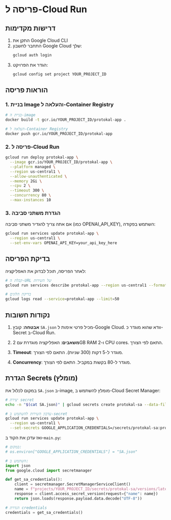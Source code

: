 # פריסה ל-Cloud Run

## דרישות מקדימות

1. התקן את Google Cloud CLI
2. התחבר לחשבון Google Cloud שלך:
   ```bash
   gcloud auth login
   ```
3. הגדר את הפרויקט:
   ```bash
   gcloud config set project YOUR_PROJECT_ID
   ```

## הוראות פריסה

### 1. בניית Image והעלאה ל-Container Registry

```bash
# בניית ה-image
docker build -t gcr.io/YOUR_PROJECT_ID/protokal-app .

# העלאה ל-Container Registry
docker push gcr.io/YOUR_PROJECT_ID/protokal-app
```

### 2. פריסה ל-Cloud Run

```bash
gcloud run deploy protokal-app \
  --image gcr.io/YOUR_PROJECT_ID/protokal-app \
  --platform managed \
  --region us-central1 \
  --allow-unauthenticated \
  --memory 2Gi \
  --cpu 2 \
  --timeout 300 \
  --concurrency 80 \
  --max-instances 10
```

### 3. הגדרת משתני סביבה

אם אתה צריך להגדיר משתני סביבה (כמו OPENAI_API_KEY), השתמש בפקודה:

```bash
gcloud run services update protokal-app \
  --region us-central1 \
  --set-env-vars OPENAI_API_KEY=your_api_key_here
```

## בדיקת הפריסה

לאחר הפריסה, תוכל לבדוק את האפליקציה:

```bash
# קבלת ה-URL של השירות
gcloud run services describe protokal-app --region us-central1 --format="value(status.url)"

# בדיקת הלוגים
gcloud logs read --service=protokal-app --limit=50
```

## נקודות חשובות

1. **אבטחה**: קובץ `SA.json` מכיל פרטי אימות ל-Google Cloud. וודא שהוא מוגדר כ-Secret ב-Cloud Run.

2. **משאבים**: האפליקציה מוגדרת עם 2GB RAM ו-2 CPU cores. התאם לפי הצורך.

3. **Timeout**: מוגדר ל-5 דקות (300 שניות). התאם לפי הצורך.

4. **Concurrency**: מוגדר ל-80 בקשות במקביל. התאם לפי הצורך.

## הגדרת Secrets (מומלץ)

במקום לכלול את `SA.json` ב-image, מומלץ להשתמש ב-Cloud Secret Manager:

```bash
# יצירת secret
echo -n "$(cat SA.json)" | gcloud secrets create protokal-sa --data-file=-

# עדכון השירות להשתמש ב-secret
gcloud run services update protokal-app \
  --region us-central1 \
  --set-secrets GOOGLE_APPLICATION_CREDENTIALS=/secrets/protokal-sa:protokal-sa:latest
```

ואז עדכן את הקוד ב-`main.py`:

```python
# במקום:
# os.environ["GOOGLE_APPLICATION_CREDENTIALS"] = "SA.json"

# השתמש ב:
import json
from google.cloud import secretmanager

def get_sa_credentials():
    client = secretmanager.SecretManagerServiceClient()
    name = f"projects/YOUR_PROJECT_ID/secrets/protokal-sa/versions/latest"
    response = client.access_secret_version(request={"name": name})
    return json.loads(response.payload.data.decode("UTF-8"))

# הגדרת credentials
credentials = get_sa_credentials()
``` 